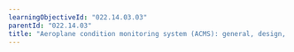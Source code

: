 ```yaml
---
learningObjectiveId: "022.14.03.03"
parentId: "022.14.03"
title: "Aeroplane condition monitoring system (ACMS): general, design, operation"
---
```

